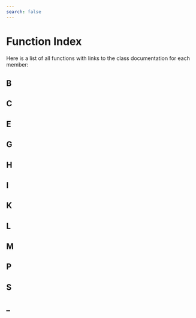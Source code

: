 ```yaml
---
search: false
---
```


# Function Index

Here is a list of all functions with links to the class documentation for each member:
## B



## C



## E



## G



## H



## I



## K



## L



## M



## P



## S



## \_



